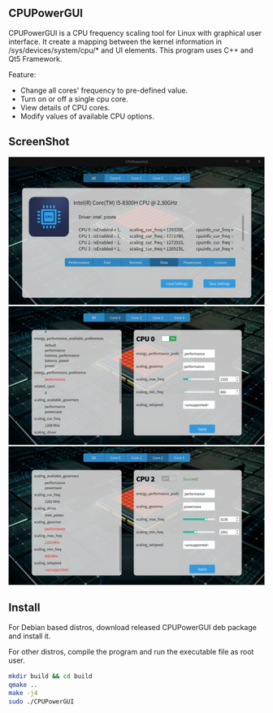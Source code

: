 ## CPUPowerGUI



CPUPowerGUI is a CPU frequency scaling tool for Linux with graphical user interface. It create a mapping between the kernel information in /sys/devices/system/cpu/* and UI elements.  This program uses C++ and Qt5 Framework.  



Feature:  

+ Change all cores' frequency to pre-defined value. 
+ Turn on or off a single cpu core.
+ View details of CPU cores.
+ Modify values of available CPU options.



## ScreenShot

<img src="./pic/screenshot1.png" width="600"/>

<img src="./pic/screenshot2.png" width="600"/>

<img src="./pic/screenshot3.png" width="600"/>



## Install

For Debian based distros, download released CPUPowerGUI deb package and install it.   

For other distros, compile the program and run the executable file as root user.  

```bash
mkdir build && cd build
qmake ..
make -j4
sudo ./CPUPowerGUI
```

